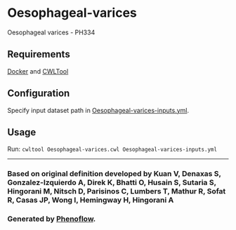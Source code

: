 # Oesophageal-varices

Oesophageal varices - PH334

## Requirements

[Docker](https://docs.docker.com/install/) and [CWLTool](https://github.com/common-workflow-language/cwltool#install)

## Configuration

Specify input dataset path in [Oesophageal-varices-inputs.yml](Oesophageal-varices-inputs.yml).

## Usage

Run: `cwltool Oesophageal-varices.cwl Oesophageal-varices-inputs.yml`

***

### Based on original definition developed by Kuan V, Denaxas S, Gonzalez-Izquierdo A, Direk K, Bhatti O, Husain S, Sutaria S, Hingorani M, Nitsch D, Parisinos C, Lumbers T, Mathur R, Sofat R, Casas JP, Wong I, Hemingway H, Hingorani A
### Generated by [Phenoflow](https://kclhi.org/phenoflow).
